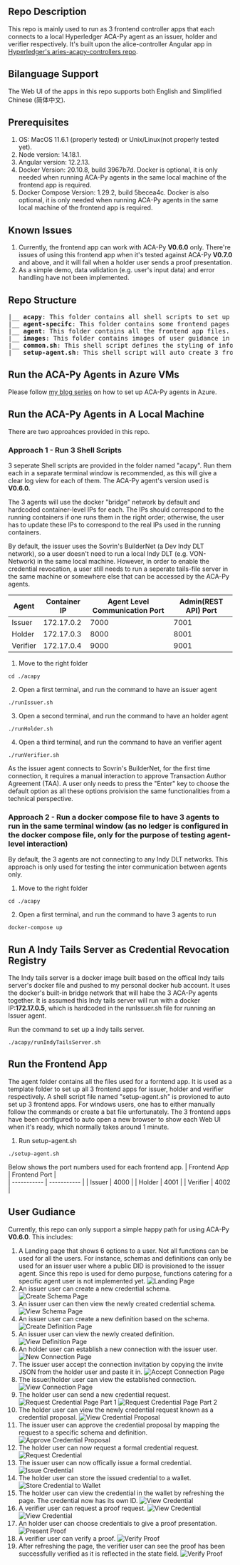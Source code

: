 ## Repo Description
This repo is mainly used to run as 3 frontend controller apps that each connects to a local Hyperledger ACA-Py agent as an issuer, holder and verifier respectively. It's built upon the alice-controller Angular app in [Hyperledger's aries-acapy-controllers repo](https://github.com/hyperledger/aries-acapy-controllers/tree/main/AliceFaberAcmeDemo/controllers).

## Bilanguage Support
The Web UI of the apps in this repo supports both English and Simplified Chinese (简体中文). 

## Prerequisites
1. OS: MacOS 11.6.1 (properly tested) or Unix/Linux(not properly tested yet).
2. Node version: 14.18.1.
3. Angular version: 12.2.13.
4. Docker Version: 20.10.8, build 3967b7d. Docker is optional, it is only needed when running ACA-Py agents in the same local machine of the frontend app is required.
5. Docker Compose Version: 1.29.2, build 5becea4c. Docker is also optional, it is only needed when running ACA-Py agents in the same local machine of the frontend app is required.

## Known Issues
1. Currently, the frontend app can work with ACA-Py <b>V0.6.0</b> only. There're issues of using this frontend app when it's tested against ACA-Py <b>V0.7.0</b> and above, and it will fail when a holder user sends a proof presentation.
2. As a simple demo, data validation (e.g. user's input data) and error handling have not been implemented.

## Repo Structure
<pre>
|__ <b>acapy</b>: This folder contains all shell scripts to set up 3 ACA-Py agents with version 0.6.0.
|__ <b>agent-specifc</b>: This folder contains some frontend pages customised for an holder and a verifier.
|__ <b>agent</b>: This folder contains all the frontend app files.
|__ <b>images</b>: This folder contains images of user guidance in the README file.
|__ <b>common.sh</b>: This shell script defines the styling of information printed out. It is used by other shell script files.
|__ <b>setup-agent.sh</b>: This shell script will auto create 3 frontend apps for an issuer, a holder and a verifier respectively.
</pre>

## Run the ACA-Py Agents in Azure VMs
Please follow [my blog series](https://yunxi-zhang-75627.medium.com/hyperledger-aries-aca-py-agents-setup-and-running-tutorials-part-i-hyperledger-indy-project-249591521e92) on how to set up ACA-Py agents in Azure.

## Run the ACA-Py Agents in A Local Machine
There are two approahces provided in this repo. 
### Approach 1 - Run 3 Shell Scripts
3 seperate Shell scripts are provided in the folder named "acapy". Run them each in a separate terminal window is recommended, as this will give a clear log view for each of them. The ACA-Py agent's version used is <b>V0.6.0.</b><br>

The 3 agents will use the docker "bridge" network by default and hardcoded container-level IPs for each. The IPs should correspond to the running containers if one runs them in the right order; otherwise, the user has to update these IPs to correspond to the real IPs used in the running containers.<br>
 
By default, the issuer uses the Sovrin's BuilderNet (a Dev Indy DLT network), so a user doesn't need to run a local Indy DLT (e.g. VON-Network) in the same local machine. However, in order to enable the credential revocation, a user still needs to run a seperate tails-file server in the same machine or somewhere else that can be accessed by the ACA-Py agents.

| Agent      | Container IP | Agent Level Communication Port | Admin(REST API) Port |
| ----------- | ----------- | ----------- | ----------- |
| Issuer | 172.17.0.2 | 7000 | 7001 |
| Holder | 172.17.0.3 | 8000 | 8001 |
| Verifier | 172.17.0.4 | 9000 | 9001 |

1. Move to the right folder
```
cd ./acapy
```
2. Open a first terminal, and run the command to have an issuer agent 
```
./runIssuer.sh
```
3. Open a second terminal, and run the command to have an holder agent 
```
./runHolder.sh
```
4. Open a third terminal, and run the command to have an verifier agent 
```
./runVerifier.sh
```

As the issuer agent connects to Sovrin's BuilderNet, for the first time connection, it requires a manual interaction to approve Transaction Author Agreement (TAA). A user only needs to press the "Enter" key to choose the default option as all these options proivision the same functionalities from a technical perspective. 

### Approach 2 - Run a docker compose file to have 3 agents to run in the same terminal window (as no ledger is configured in the docker compose file, only for the purpose of testing agent-level interaction)
By default, the 3 agents are not connecting to any Indy DLT networks. This approach is only used for testing the inter communication between agents only. 
1. Move to the right folder
```
cd ./acapy
```
2. Open a first terminal, and run the command to have 3 agents to run
```
docker-compose up
```

## Run A Indy Tails Server as Credential Revocation Registry
The Indy tails server is a docker image built based on the offical Indy tails server's docker file and pushed to my personal docker hub account. It uses the docker's built-in bridge network that will habe the 3 ACA-Py agents together. It is assumed this Indy tails server will run with a docker IP:<b>172.17.0.5</b>, which is hardcoded in the runIssuer.sh file for running an Issuer agent.<br>

Run the command to set up a indy tails server.
```
./acapy/runIndyTailsServer.sh
```

## Run the Frontend App
The agent folder contains all the files used for a forntend app. It is used as a template folder to set up all 3 frontend apps for issuer, holder and verifier respectively. A shell script file named "setup-agent.sh" is provioned to auto set up 3 frontend apps. For windows users, one has to either manually follow the commands or create a bat file unfortunately. The 3 frontend apps have been configured to auto open a new browser to show each Web UI when it's ready, which normally takes around 1 minute.
1. Run setup-agent.sh
```
./setup-agent.sh

```
Below shows the port numbers used for each frontend app.
| Frontend App | Frontend Port |  
| ----------- | ----------- | 
| Issuer |  4000 |
| Holder | 4001 |
| Verifier | 4002 |

## User Gudiance
Currently, this repo can only support a simple happy path for using ACA-Py <b>V0.6.0</b>. This includes: 
1. A Landing page  that shows 6 options to a user. Not all functions can be used for all the users. For instance, schemas and definitions can only be used for an issuer user where a public DID is provisioned to the issuer agent. Since this repo is used for demo purpose, functions catering for a specific agent user is not implemented yet.
![Landing Page](./images/landing-page.png)
2. An issuer user can create a new credential schema. 
![Create Schema Page](./images/create-schema.png)
3. An issuer user can then view the newly created credential schema. 
![View Schema Page](./images/view-schema.png)
4. An issuer user can create a new definition based on the schema.
![Create Definition Page](./images/create-definition.png)
5. An issuer user can view the newly created definition.
![View Definition Page](./images/view-definition.png)
6. An holder user can establish a new connection with the issuer user.
![New Connection Page](./images/new-connection.png)
7. The issuer user accept the connection invitation by copying the invite JSON from the holder user and paste it in.
![Accept Connection Page](./images/accept-connection.png)
8. The issuer/holder user can view the established connection.
![View Connection Page](./images/view-connection.png)
9. The holder user can send a new credential request.
![Request Credential Page Part 1](./images/request-credential-proposal-part1.png)
![Request Credential Page Part 2](./images/request-credential-proposal-part2.png)
10. The holder user can view the newly credential request known as a credential proposal.
![View Credential Proposal](./images/view-credential-proposal.png)
11. The issuer user can approve the credential proposal by mapping the request to a specific schema and definition.
![Approve Credential Proposal](./images/approve-credential-proposal.png)
12. The holder user can now request a formal credential request.
![Request Credential](./images/request-credential.png)
13. The issuer user can now offically issue a formal credential.
![Issue Credential](./images/issue-credential.png)
14. The holder user can store the issued credential to a wallet.
![Store Credential to Wallet](./images/store-credential-to-wallet.png)
15. The holder user can view the credential in the wallet by refreshing the page. The credential now has its own ID.
![View Credential](./images/view-credential.png)
16. A verifier user can request a proof request. 
![View Credential](./images/request-proof-part1.png)
![View Credential](./images/request-proof-part2.png)
17. An holder user can choose credentials to give a proof presentation.
![Present Proof](./images/present-proof.png)
18. A verifier user can verify a proof.
![Verify Proof](./images/verify-proof.png)
19. After refreshing the page, the verifier user can see the proof has been successfully verified as it is reflected in the state field.
![Verify Proof](./images/verify-proof-success.png)